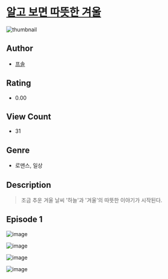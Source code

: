 # [알고 보면 따뜻한 겨울](https://comic.naver.com/challenge/list?titleId=810576)
![thumbnail](https://image-comic.pstatic.net/user_contents_data/challenge_comic/2023/05/23/upload_7219326493375214135_480x623.jpeg)

## Author
- [프솔](https://comic.naver.com/artistTitle?id=366976)

## Rating
- 0.00

## View Count
- 31

## Genre
- 로맨스, 일상

## Description
> 조금 추운 겨울 날씨 '하늘'과 '겨울'의 따뜻한 이야기가 시작된다.


## Episode 1
![image](https://image-comic.pstatic.net/user_contents_data/challenge_comic/2023/05/24/366976/upload_3630240177818002278.jpeg)

![image](https://image-comic.pstatic.net/user_contents_data/challenge_comic/2023/05/24/366976/upload_3559077569770174776.jpeg)

![image](https://image-comic.pstatic.net/user_contents_data/challenge_comic/2023/05/24/366976/upload_7148957779228964707.jpeg)

![image](https://image-comic.pstatic.net/user_contents_data/challenge_comic/2023/05/24/366976/upload_3703429156302054200.jpeg)
